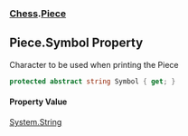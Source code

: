 ### [Chess](Chess.md 'Chess').[Piece](Chess.Piece.md 'Chess.Piece')

## Piece.Symbol Property

Character to be used when printing the Piece

```csharp
protected abstract string Symbol { get; }
```

#### Property Value
[System.String](https://docs.microsoft.com/en-us/dotnet/api/System.String 'System.String')